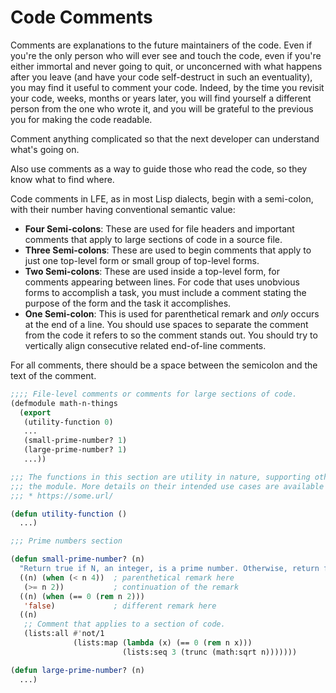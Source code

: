 # Code Comments

Comments are explanations to the future maintainers of the code. Even if you're the only person who will ever see and touch the code, even if you're either immortal and never going to quit, or unconcerned with what happens after you leave (and have your code self-destruct in such an eventuality), you may find it useful to comment your code. Indeed, by the time you revisit your code, weeks, months or years later, you will find yourself a different person from the one who wrote it, and you will be grateful to the previous you for making the code readable.

Comment anything complicated so that the next developer can understand what's going on.

Also use comments as a way to guide those who read the code, so they know what to find where.

Code comments in LFE, as in most Lisp dialects, begin with a semi-colon, with their number having conventional semantic value:

* **Four Semi-colons**: These are used for file headers and important comments that apply to large sections of code in a source file.
* **Three Semi-colons**: These are used to begin comments that apply to just one top-level form or small group of top-level forms.
* **Two Semi-colons**: These are used inside a top-level form, for comments appearing between lines. For code that uses unobvious forms to accomplish a task, you must include a comment stating the purpose of the form and the task it accomplishes.
* **One Semi-colon**: This is used for parenthetical remark and _only_ occurs at the end of a line. You should use spaces to separate the comment from the code it refers to so the comment stands out. You should try to vertically align consecutive related end-of-line comments.

For all comments, there should be a space between the semicolon and the text of the comment.

```lisp
;;;; File-level comments or comments for large sections of code.
(defmodule math-n-things
  (export
   (utility-function 0)
   ...
   (small-prime-number? 1)
   (large-prime-number? 1)
   ...))

;;; The functions in this section are utility in nature, supporting others in
;;; the module. More details on their intended use cases are available here:
;;; * https://some.url/

(defun utility-function ()
  ...)

;;; Prime numbers section

(defun small-prime-number? (n)
  "Return true if N, an integer, is a prime number. Otherwise, return false."
  ((n) (when (< n 4))  ; parenthetical remark here
   (>= n 2))           ; continuation of the remark
  ((n) (when (== 0 (rem n 2)))
   'false)             ; different remark here
  ((n)
   ;; Comment that applies to a section of code.
   (lists:all #'not/1
              (lists:map (lambda (x) (== 0 (rem n x)))
                         (lists:seq 3 (trunc (math:sqrt n)))))))

(defun large-prime-number? (n)
  ...)
```
